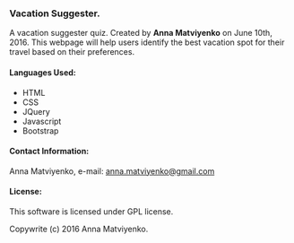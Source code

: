 ### Vacation Suggester.

A vacation suggester quiz. Created by **Anna Matviyenko** on June 10th, 2016. This webpage will help users identify the best vacation spot for their travel based on their preferences.

#### Languages Used:

* HTML
* CSS
* JQuery
* Javascript
* Bootstrap

#### Contact Information:

Anna Matviyenko, e-mail: anna.matviyenko@gmail.com

#### License:
This software is licensed under GPL license.

Copywrite (c)  2016 Anna Matviyenko.